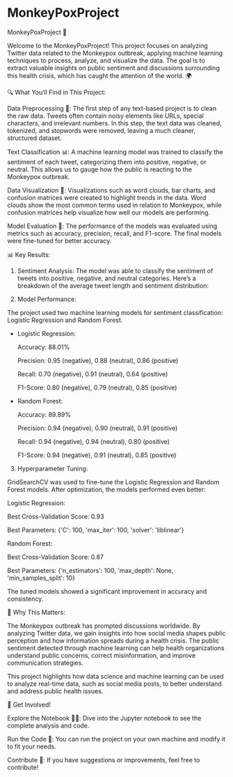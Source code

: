 # MonkeyPoxProject
MonkeyPoxProject 🐒

Welcome to the MonkeyPoxProject! This project focuses on analyzing Twitter data related to the Monkeypox outbreak, applying machine learning techniques to process, analyze, and visualize the data. The goal is to extract valuable insights on public sentiment and discussions surrounding this health crisis, which has caught the attention of the world. 🌍

🔍 What You’ll Find in This Project:

Data Preprocessing 🧹:
The first step of any text-based project is to clean the raw data. Tweets often contain noisy elements like URLs, special characters, and irrelevant numbers. In this step, the text data was cleaned, tokenized, and stopwords were removed, leaving a much cleaner, structured dataset.

Text Classification 📊:
A machine learning model was trained to classify the sentiment of each tweet, categorizing them into positive, negative, or neutral. This allows us to gauge how the public is reacting to the Monkeypox outbreak.

Data Visualization 🌈:
Visualizations such as word clouds, bar charts, and confusion matrices were created to highlight trends in the data. Word clouds show the most common terms used in relation to Monkeypox, while confusion matrices help visualize how well our models are performing.

Model Evaluation 🧠:
The performance of the models was evaluated using metrics such as accuracy, precision, recall, and F1-score. The final models were fine-tuned for better accuracy.


📊 Key Results:
1. Sentiment Analysis:
The model was able to classify the sentiment of tweets into positive, negative, and neutral categories. Here’s a breakdown of the average tweet length and sentiment distribution:

2. Model Performance:

The project used two machine learning models for sentiment classification: Logistic Regression and Random Forest.

- Logistic Regression:

  Accuracy: 88.01%

  Precision: 0.95 (negative), 0.88 (neutral), 0.86 (positive)

  Recall: 0.70 (negative), 0.91 (neutral), 0.64 (positive)

  F1-Score: 0.80 (negative), 0.79 (neutral), 0.85 (positive)


- Random Forest:

  Accuracy: 89.89%

  Precision: 0.94 (negative), 0.90 (neutral), 0.91 (positive)

  Recall: 0.94 (negative), 0.94 (neutral), 0.80 (positive)

  F1-Score: 0.94 (negative), 0.91 (neutral), 0.85 (positive)




3. Hyperparameter Tuning:

GridSearchCV was used to fine-tune the Logistic Regression and Random Forest models. After optimization, the models performed even better:

Logistic Regression:

Best Cross-Validation Score: 0.93

Best Parameters: {'C': 100, 'max_iter': 100, 'solver': 'liblinear'}

Random Forest:

Best Cross-Validation Score: 0.87

Best Parameters: {'n_estimators': 100, 'max_depth': None, 'min_samples_split': 10}

The tuned models showed a significant improvement in accuracy and consistency.

📌 Why This Matters:

The Monkeypox outbreak has prompted discussions worldwide. By analyzing Twitter data, we gain insights into how social media shapes public perception and how information spreads during a health crisis. The public sentiment detected through machine learning can help health organizations understand public concerns, correct misinformation, and improve communication strategies.

This project highlights how data science and machine learning can be used to analyze real-time data, such as social media posts, to better understand and address public health issues.

🌟 Get Involved!

Explore the Notebook 🧑‍💻: Dive into the Jupyter notebook to see the complete analysis and code.

Run the Code 🚀: You can run the project on your own machine and modify it to fit your needs.

Contribute 🤝: If you have suggestions or improvements, feel free to contribute!

